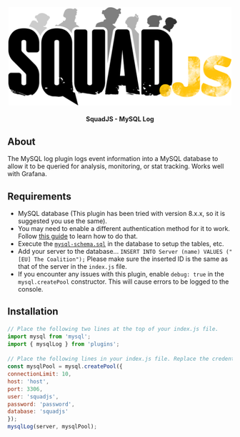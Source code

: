 <div align="center">

<img src="../../core/assets/squadjs-logo.png" alt="Logo" width="500"/>

#### SquadJS - MySQL Log
</div>

## About
The MySQL log plugin logs event information into a MySQL database to allow it to be queried for analysis, monitoring, or stat tracking. Works well with Grafana.

## Requirements
 * MySQL database (This plugin has been tried with version 8.x.x, so it is suggested you use the same).
 * You may need to enable a different authentication method for it to work. Follow [this guide](https://stackoverflow.com/questions/50093144/mysql-8-0-client-does-not-support-authentication-protocol-requested-by-server) to learn how to do that.
 * Execute the [`mysql-schema.sql`](https://github.com/Thomas-Smyth/SquadJS/blob/master/plugins/mysql-log/mysql-schema.sql) in the database to setup the tables, etc.
 * Add your server to the database... `INSERT INTO Server (name) VALUES ("[EU] The Coalition");` Please make sure the inserted ID is the same as that of the server in the `index.js` file.
 * If you encounter any issues with this plugin, enable `debug: true` in the `mysql.createPool` constructor. This will cause errors to be logged to the console.

## Installation
```js
// Place the following two lines at the top of your index.js file.
import mysql from 'mysql';
import { mysqlLog } from 'plugins';

// Place the following lines in your index.js file. Replace the credentials with the credentials of your MySQL database.
const mysqlPool = mysql.createPool({
connectionLimit: 10,
host: 'host',
port: 3306,
user: 'squadjs',
password: 'password',
database: 'squadjs'
});
mysqlLog(server, mysqlPool);
```
